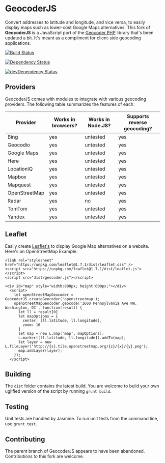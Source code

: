 GeocoderJS
==========

Convert addresses to latitude and longitude, and vice versa, to easily display maps such as lower-cost Google Maps 
alternatives. This fork of **GeocoderJS** is a JavaScript port of the [Geocoder PHP](http://geocoder-php.org/Geocoder/) 
library that's been updated a bit. It's meant as a compliment for client-side geocoding applications.

[![Build
Status](https://travis-ci.org/ecomrick77/geocoder-js.svg?branch=master)](https://travis-ci.org/geocoder-php/geocoder-js)

[![Dependency Status](https://david-dm.org/ecomrick77/geocoder-js.png)](https://david-dm.org/geocoder-php/geocoder-js)

[![devDependency Status](https://david-dm.org/ecomrick77/geocoder-js/dev-status.png)](https://david-dm.org/geocoder-php/geocoder-js#info=devDependencies)

Providers
---------

GeocoderJS comes with modules to integrate with various geocoding providers.
The following table summarizes the features of each:

<table>
  <thead>
    <tr>
      <th>Provider</th>
      <th>Works in browsers?</th>
      <th>Works in Node.JS?</th>
      <th>Supports reverse geocoding?</th>
    </tr>
  </thead>
  <tbody>
    <tr>
      <td>Bing</td>
      <td>yes</td>
      <td>untested</td>
      <td>yes</td>
    </tr>
    <tr>
      <td>Geocodio</td>
      <td>yes</td>
      <td>untested</td>
      <td>yes</td>
    </tr>
    <tr>
      <td>Google Maps</td>
      <td>yes</td>
      <td>untested</td>
      <td>yes</td>
    </tr>
    <tr>
      <td>Here</td>
      <td>yes</td>
      <td>untested</td>
      <td>yes</td>
    </tr>
    <tr>
      <td>LocationIQ</td>
      <td>yes</td>
      <td>untested</td>
      <td>yes</td>
    </tr>
    <tr>
      <td>Mapbox</td>
      <td>yes</td>
      <td>untested</td>
      <td>yes</td>
    </tr>
    <tr>
      <td>Mapquest</td>
      <td>yes</td>
      <td>untested</td>
      <td>yes</td>
    </tr>
    <tr>
      <td>OpenStreetMap</td>
      <td>yes</td>
      <td>untested</td>
      <td>yes</td>
    </tr>
    <tr>
      <td>Radar</td>
      <td>yes</td>
      <td>no</td>
      <td>yes</td>
    </tr>
    <tr>
      <td>TomTom</td>
      <td>yes</td>
      <td>untested</td>
      <td>yes</td>
    </tr>
    <tr>
      <td>Yandex</td>
      <td>yes</td>
      <td>untested</td>
      <td>yes</td>
    </tr>
  </tbody>
</table>

Leaflet
---------
Easily create [Leaflet's](https://leafletjs.com) to display Google Map alternatives on a website. 
Here's an OpenStreetMap Example:
```
<link rel="stylesheet" href="https://unpkg.com/leaflet@1.7.1/dist/leaflet.css" />
<script src="https://unpkg.com/leaflet@1.7.1/dist/leaflet.js"></script>
<script src="dist/geocoder.js"></script>
```
```
<div id="map" style="width:800px; height:600px;"></div>
  <script>
    let openStreetMapGeocoder = GeocoderJS.createGeocoder('openstreetmap');
    openStreetMapGeocoder.geocode('1600 Pennsylvania Ave NW, Washington, DC', function(result) {
      let ll = result[0]
      let mapOptions = {
        center: [ll.latitude, ll.longitude],
        zoom: 16
      }
      let map = new L.map('map', mapOptions);
      L.marker([ll.latitude, ll.longitude]).addTo(map);
      let layer = new L.TileLayer('http://{s}.tile.openstreetmap.org/{z}/{x}/{y}.png');
      map.addLayer(layer);
    });
  </script>
```


Building
--------

The `dist` folder contains the latest build. You are welcome to build your own uglified version of the script by running `grunt build`.

Testing
-------

Unit tests are handled by Jasmine. To run unit tests from the command line, use `grunt test`.

Contributing
------------

The parent branch of GeocoderJS appears to have been abandoned. 
Contributions to this fork are welcome.

